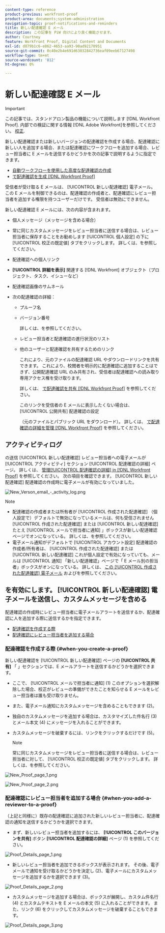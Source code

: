 ```yaml
---
content-type: reference
product-previous: workfront-proof
product-area: documents;system-administration
navigation-topic: proof-notifications-and-reminders
title: 新しい配達確認 E メール
description: この記事を PiW 向けにより良く機能させます。
author: Courtney
feature: Workfront Proof, Digital Content and Documents
exl-id: d879b1c6-e862-4653-aa93-90ad92170951
source-git-commit: 0c40e2b4e691d63832842736eaf09eeb67127498
workflow-type: tm+mt
source-wordcount: '812'
ht-degree: 0%

---
```


# 新しい配達確認 E メール

>[!IMPORTANT]
>
>この記事では、スタンドアロン製品の機能について説明します [!DNL Workfront Proof]. 内部での検証に関する情報 [!DNL Adobe Workfront]を参照してください。 [校正](../../../review-and-approve-work/proofing/proofing.md).

<!--
<p style="color: #000000;" data-mc-conditions="QuicksilverOrClassic.Draft mode">Make this article work better for PiW.</p>
-->

新しい配達確認または新しいバージョンの配達確認を作成する場合、配達確認に新しい人を追加する場合、または配達確認にワークフローを追加する場合、レビュー担当者に E メールを送信するかどうかを次の記事で説明するように指定できます。

* [自動ワークフローを使用した高度な配達確認の作成](../../../review-and-approve-work/proofing/creating-proofs-within-workfront/create-automated-proof-workflow.md)
* [で配達確認を生成 [!DNL Workfront Proof]](../../../workfront-proof/wp-work-proofsfiles/create-proofs-and-files/generate-proofs.md)

受信者が受け取る E メールは、 [!UICONTROL 新しい配達確認] 電子メール。 この E メールを制御できるのは、配達確認の作成者と、配達確認にレビュー担当者を追加する権限を持つユーザーだけです。 受信者は無効にできません。

新しい配達確認 E メールには、次の内容が含まれます。

* 個人メッセージ（メッセージを含める場合）
* 常に同じカスタムメッセージをレビュー担当者に送信する場合は、レビュー担当者に保存することをお勧めします [!UICONTROL 個人設定] の下に [!UICONTROL 校正の既定値] タブをクリックします。 詳しくは、を参照してください。
* 配達確認への個人リンク
* **[!UICONTROL 詳細を表示]** 関連する [!DNL Workfront] オブジェクト（プロジェクト、タスク、イシューなど）
* 配達確認画像のサムネール
* 次の配達確認の詳細：

   * プルーフ名
   * バージョン番号

      詳しくは、を参照してください。

   * レビュー担当者と配達確認の進行状況のリスト
   * 他のユーザーと配達確認を共有するためのリンク

      これにより、元のファイルの配達確認 URL やダウンロードリンクを共有できます。 これにより、校閲者を明示的に配達確認に追加することはできず、公開配達確認 URL のみ共有され、受信者は配達確認への読み取り専用アクセス権を受け取ります。

      詳しくは、 [で配達確認を共有 [!DNL Workfront Proof]](../../../workfront-proof/wp-work-proofsfiles/share-proofs-and-files/share-proof.md) を参照してください。

      このリンクを受信者の E メールに表示したくない場合は、 [!UICONTROL 公開共有] 配達確認の設定

      （元のファイルとパブリック URL をダウンロード）。 詳しくは、 [で配達確認の詳細を管理 [!DNL Workfront Proof]](../../../workfront-proof/wp-work-proofsfiles/manage-your-work/manage-proof-details.md) を参照してください。

## アクティビティログ

の送信 [!UICONTROL 新しい配達確認] レビュー担当者への電子メールが [!UICONTROL アクティビティ] セクション [!UICONTROL 配達確認の詳細] ページ。 詳しくは、  [管理[!UICONTROL  配達確認の詳細] in [!DNL Workfront Proof]](../../../workfront-proof/wp-work-proofsfiles/manage-your-work/manage-proof-details.md) を参照してください。 次の項目を確認できます。 [!UICONTROL 新しい配達確認] 配達確認の作成時に電子メールが有効になっていました。

![New_Verson_email_-_activity_log.png](assets/new-verison-email---acitivity-log-350x44.png)

>[!NOTE]
>
>* 配達確認の作成者または所有者が [!UICONTROL 作成された配達確認] （個人設定で）デフォルトで無効になっているメールは、何も受信されません [!UICONTROL 作成された配達確認] または [!UICONTROL 新しい配達確認] たとえ [!UICONTROL メールで担当者に通知] 」ボックスが新しい配達確認ページでオンになっている。 詳しくは、を参照してください。
>* 電子メール通知がデフォルトで [!UICONTROL アカウント設定] 配達確認の作成者/所有者は、 [!UICONTROL 作成された配達確認] または [!UICONTROL 新しい配達確認] これが個人設定で有効になっていても、メールは [!UICONTROL 通知] 「新しい配達確認」ページで「 E メール別の担当者」ボックスがオンになっている。 詳しくは、 [この [!UICONTROL 作成された配達確認] 電子メール](../../../workfront-proof/wp-emailsntfctns/proof-notifications-and-reminders/proof-made-email.md) およびを参照してください。
>




## を有効にします。 [!UICONTROL 新しい配達確認] 電子メールを送信し、カスタムメッセージを含める

配達確認の作成時にレビュー担当者に電子メールアラートを送信するか、配達確認に人を追加する際に送信するかを指定できます。

* [配達確認を作成する際](#when-you-create-a-proof)
* [配達確認にレビュー担当者を追加する場合](#when-you-add-a-reviewer-to-a-proof)

### 配達確認を作成する際 {#when-you-create-a-proof}

新しい配達確認を [!UICONTROL 新しい配達確認] ページの **[!UICONTROL 共有]** 「 」セクションでは、E メールアラートを送信するかどうかを選択できます。

* ここで、 [!UICONTROL メールで担当者に通知] (1) このオプションを選択解除した場合、校正がレビューの準備ができたことを知らせる E メールをレビュー担当者は誰も受け取りません。
* また、電子メール通知にカスタムメッセージを含めることもできます (2)。
* 独自のカスタムメッセージを追加する場合は、カスタマイズした件名行 (3) とメール本文 (4) にメッセージを入れることができます。
* カスタムメッセージを破棄するには、リンクをクリックするだけです (5)。

   >[!NOTE]
   >
   >常に同じカスタムメッセージをレビュー担当者に送信する場合は、レビュー担当者に対して、 [!UICONTROL 校正の既定値] タブをクリックします。 詳しくは、を参照してください。

![New_Proof_page_1.png](assets/new-proof-page-1-350x186.png)

![New_Proof_page_2.png](assets/new-proof-page-2-350x283.png)

### 配達確認にレビュー担当者を追加する場合 {#when-you-add-a-reviewer-to-a-proof}

（上記と同様に）既存の配達確認に追加された新しいレビュー担当者に、配達確認の通知を送信するかどうかを選択できます。

* まず、新しいレビュー担当者を追加するには、 **[!UICONTROL このバージョンを共有]** ボタン **[!UICONTROL 配達確認の詳細]** ページ (1) を参照してください。

![Proof_Details_page_1.png](assets/proof-details-page-1-350x118.png)

* 新しいレビュー担当者を追加できるボックスが表示されます。 その後、電子メールで通知を受け取るかどうかを決定し (2)、電子メールにカスタムメッセージを追加するかを選択できます (3)。

![Proof_Details_page_2.png](assets/proof-details-page-2-350x174.png)

* カスタムメッセージを追加する場合は、ボックスが展開し、カスタム件名行 (4) とカスタムテキストを E メールの本文 (5) に入れることができます。 また、リンク (6) をクリックしてカスタムメッセージを破棄することもできます。

![Proof_Details_page_3.png](assets/proof-details-page-3-350x258.png)
